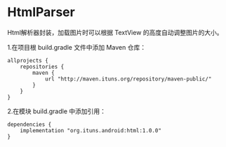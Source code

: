 # HtmlParser
Html解析器封装，加载图片时可以根据 TextView 的高度自动调整图片的大小。

1.在项目根 build.gradle 文件中添加 Maven 仓库：
```
allprojects {
    repositories {
        maven {
            url "http://maven.ituns.org/repository/maven-public/"
        }
    }
}
```

2.在模块 build.gradle 中添加引用：
```
dependencies {
    implementation "org.ituns.android:html:1.0.0"
}
```